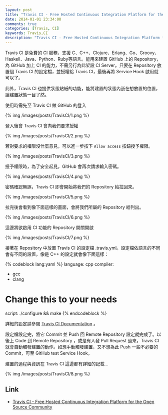 ```yaml
---
layout: post
title: "Travis CI - Free Hosted Continuous Integration Platform for the Open Source Community"
date: 2014-01-01 23:34:00
comments: true
categories: [Travis, CI]
keywords: Travis,CI
description: "Travis CI - Free Hosted Continuous Integration Platform for the Open Source Community"
---
```


Travis CI 是免費的 CI 服務，支援 C、C++、Clojure、Erlang、Go、Groovy、Haskell、Java、Python、Ruby等語言。能用來建置 GitHub 上的 Repository， 為 GitHub 加上 CI 的能力，不需另行為此架設 CI Server。只要在 Repository 放置個 Travis CI 的設定檔，並授權給 Travis CI，最後再將 Service Hook 啟用就可以了。 

<!-- More -->

此外，Travis CI 也提供狀態貼紙的功能，能將建置的狀態內嵌在想放置的位置，讓建置狀態一目了然。 

使用時需先至 Travis CI 做 GitHub 的登入

{% img /images/posts/TravisCI/1.png %}


登入後會 Travis CI 會向我們要求授權

{% img /images/posts/TravisCI/2.png %}


若對要求的權限沒什麼意見，可以進一步按下 `Allow access` 按鈕授予權限。

{% img /images/posts/TravisCI/3.png %}


授予權限時，為了安全起見，GitHub 會再次請求輸入密碼。

{% img /images/posts/TravisCI/4.png %}


密碼確認無誤，Travis CI 即會開始將我們的 Repository 給拉回來。

{% img /images/posts/TravisCI/5.png %}


拉完後會看到像下面這樣的畫面，會將我們所屬的 Repository 給列出。

{% img /images/posts/TravisCI/6.png %}


這邊將欲啟用 CI 功能的 Repository 開關開啟

{% img /images/posts/TravisCI/7.png %}


接著在 Repository 中放置 Travis CI 的設定檔 .travis.yml。設定檔依語言的不同會有不同的設置，像是 C++ 的設定就會像下面這樣：  

{% codeblock lang:yaml %}
language: cpp
compiler:
  - gcc
  - clang
# Change this to your needs
script: ./configure && make
{% endcodeblock %}


詳細的設定請參閱 [Travis CI Documentation](http://about.travis-ci.org/docs/) 。  

設定檔設定完，將它 Commit 並 Push 回 Remote Repository 設定就完成了。以後上 Code 到 Remote Repository ，或是有人發 Pull Request 過來，Travis CI 就會自動觸發建置的動作。如想手動觸發建置，又不想為此 Push 一些不必要的 Commit，可至 GitHub test Service Hook。

建置的過程與資訊在 Travis CI 這邊都有詳細的記載...  

{% img /images/posts/TravisCI/8.png %}


Link
-----
* [ Travis CI - Free Hosted Continuous Integration Platform for the Open Source Community ]( https://travis-ci.org )
